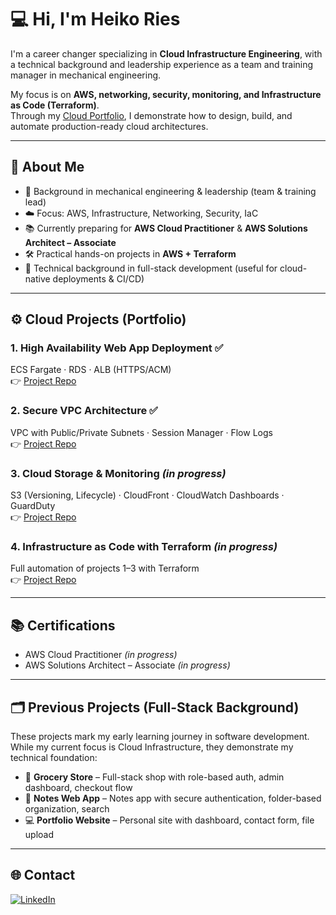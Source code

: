 # 💻 Hi, I'm Heiko Ries

I'm a career changer specializing in **Cloud Infrastructure Engineering**, with a technical background and leadership experience as a team and training manager in mechanical engineering.  

My focus is on **AWS, networking, security, monitoring, and Infrastructure as Code (Terraform)**.  
Through my [Cloud Portfolio](https://github.com/Hikko218/Cloud-Portfolio-AWS), I demonstrate how to design, build, and automate production-ready cloud architectures.  

---

## 🚀 About Me  
- 🧰 Background in mechanical engineering & leadership (team & training lead)  
- ☁️ Focus: AWS, Infrastructure, Networking, Security, IaC  
- 📚 Currently preparing for **AWS Cloud Practitioner** & **AWS Solutions Architect – Associate**  
- 🛠 Practical hands-on projects in **AWS + Terraform**  
- 🧩 Technical background in full-stack development (useful for cloud-native deployments & CI/CD)  

---

## ⚙️ Cloud Projects (Portfolio)  

### 1. High Availability Web App Deployment ✅  
ECS Fargate · RDS · ALB (HTTPS/ACM)  
👉 [Project Repo](https://github.com/Hikko218/Cloud-Portfolio-AWS/tree/main/01-ha-webapp)  

### 2. Secure VPC Architecture ✅  
VPC with Public/Private Subnets · Session Manager · Flow Logs  
👉 [Project Repo](https://github.com/Hikko218/Cloud-Portfolio-AWS/tree/main/02-secure-vpc)  

### 3. Cloud Storage & Monitoring *(in progress)*  
S3 (Versioning, Lifecycle) · CloudFront · CloudWatch Dashboards · GuardDuty  
👉 [Project Repo](https://github.com/Hikko218/Cloud-Portfolio-AWS/tree/main/03-s3-monitoring)  

### 4. Infrastructure as Code with Terraform *(in progress)*  
Full automation of projects 1–3 with Terraform  
👉 [Project Repo](https://github.com/Hikko218/Cloud-Portfolio-AWS/tree/main/04-iac-terraform)  

---

## 📚 Certifications  
- AWS Cloud Practitioner *(in progress)*  
- AWS Solutions Architect – Associate *(in progress)*  

---

## 🗂 Previous Projects (Full-Stack Background)  

These projects mark my early learning journey in software development. While my current focus is Cloud Infrastructure, they demonstrate my technical foundation:  

- 🛒 **Grocery Store** – Full-stack shop with role-based auth, admin dashboard, checkout flow  
- 📝 **Notes Web App** – Notes app with secure authentication, folder-based organization, search  
- 💻 **Portfolio Website** – Personal site with dashboard, contact form, file upload  

---

## 🌐 Contact
[![LinkedIn](https://img.shields.io/badge/LinkedIn-Heiko%20Ries-blue?style=flat-square&logo=linkedin)](https://www.linkedin.com/in/heiko-ries-b35778374)

